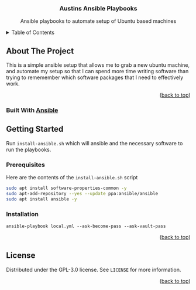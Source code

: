 <!-- Improved compatibility of back to top link: See: https://github.com/othneildrew/Best-README-Template/pull/73 -->

<a id="readme-top"></a>

<br />
<div align="center">
<h3 align="center">Austins Ansible Playbooks</h3>

  <p align="center">
    Ansible playbooks to automate setup of Ubuntu based machines
  </p>
</div>

<!-- TABLE OF CONTENTS -->
<details>
  <summary>Table of Contents</summary>
  <ol>
    <li>
      <a href="#about-the-project">About The Project</a>
      <ul>
        <li><a href="#built-with">Built With</a></li>
      </ul>
    </li>
    <li>
      <a href="#getting-started">Getting Started</a>
      <ul>
        <li><a href="#prerequisites">Prerequisites</a></li>
        <li><a href="#installation">Installation</a></li>
      </ul>
    </li>
    <li><a href="#license">License</a></li>
    <li><a href="#contact">Contact</a></li>
    <li><a href="#acknowledgments">Acknowledgments</a></li>
  </ol>
</details>

<!-- ABOUT THE PROJECT -->

## About The Project

This is a simple ansible setup that allows me to grab a new ubuntu machine, and automate my setup so that I can spend more time writing software than trying to rememember which software packages that I need to effectively work.

<p align="right">(<a href="#readme-top">back to top</a>)</p>

### Built With [Ansible](https://docs.ansible.com/)

<!-- GETTING STARTED -->

## Getting Started

Run `install-ansible.sh` which will ansible and the necessary software to run the playbooks.

### Prerequisites

Here are the contents of the `install-ansible.sh` script

```sh
sudo apt install software-properties-common -y
sudo apt-add-repository --yes --update ppa:ansible/ansible
sudo apt install ansible -y
```

### Installation

`ansible-playbook local.yml --ask-become-pass --ask-vault-pass`

<p align="right">(<a href="#readme-top">back to top</a>)</p>

<!-- LICENSE -->

## License

Distributed under the GPL-3.0 license. See `LICENSE` for more information.

<p align="right">(<a href="#readme-top">back to top</a>)</p>
